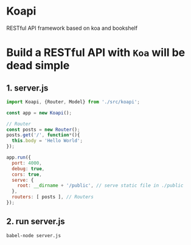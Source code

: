 # Koapi

RESTful API framework based on koa and bookshelf

# Build a RESTful API with `Koa` will be dead simple

## 1. server.js

```js
import Koapi, {Router, Model} from './src/koapi';

const app = new Koapi();

// Router
const posts = new Router();
posts.get('/', function*(){
  this.body = 'Hello World';
});

app.run({
  port: 4000,
  debug: true,
  cors: true,
  serve: {
    root: __dirname + '/public', // serve static file in ./public
  },
  routers: [ posts ], // Routers
});
```

## 2. run server.js

```bash
babel-node server.js
```
